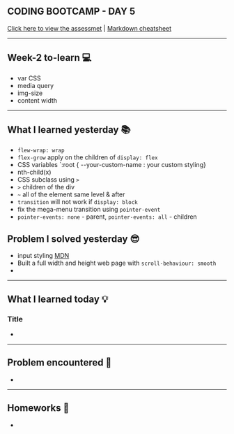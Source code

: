 ## CODING BOOTCAMP - DAY 5
[Click here to view the assessmet](#) | [Markdown cheatsheet](https://www.markdownguide.org/cheat-sheet/)

---

## Week-2 to-learn 💻
* var CSS
* media query
* img-size
* content width
---

## What I learned yesterday 📚
* `flew-wrap: wrap`
* `flex-grow` apply on the children of `display: flex`
* CSS variables `:root { --your-custom-name : your custom styling}
* nth-child(x)
* CSS subclass using `>`
* `>` children of the div 
* `~` all of the element same level & after
* `transition` will not work if `display: block`
* fix the mega-menu transition using `pointer-event`
* `pointer-events: none` - parent, `pointer-events: all` - children


## Problem I solved yesterday 😎
* input styling [MDN](https://developer.mozilla.org/en-US/docs/Learn/Forms/Styling_web_forms)
* Built a full width and height web page with `scroll-behaviour: smooth`
* 

---

## What I learned today 💡
### Title
* 

---

## Problem encountered 🧐
*

---

## Homeworks 📝
*


